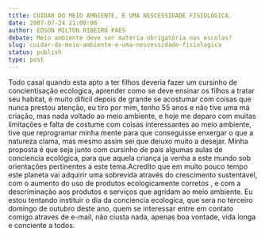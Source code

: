 ```yaml
---
title: CUIDAR DO MEIO AMBIENTE, É UMA NESCESSIDADE FISIOLÓGICA.
date: 2007-07-24 21:00:00
author: EDSON MILTON RIBEIRO PAES
debate: Meio ambiente deve ser matéria obrigatória nas escolas?
slug: cuidar-do-meio-ambiente-e-uma-nescessidade-fisiologica
status: publish 
type: post
---
```


Todo casal quando esta apto a ter filhos deveria fazer um cursinho de concientisação ecologica, aprender como se deve ensinar os filhos a tratar seu habitat, é muito dificil depois de grande se acostumar com coisas que nunca prestou atenção, eu tiro por mim, tenho 55 anos e não tive uma má criação, mas nada voltado ao meio ambiente, e hoje me deparo com muitas limitações e falta de costume com coisas interessantes ao meio ambiente, tive que reprogramar minha mente para que conseguisse enxergar o que a natureza clama, mas mesmo assim sei que deiuxo muito a desejar. Minha proposta é que seja junto com cursinho de pais algumas aulas de conciencia ecológica, para que aquela criança ja venha a este mundo sob orientações pertinentes a este tema.Acredito que em muito pouco tempo este planeta vai adquirir uma sobrevida através do crescimento sustentavel, com o aumento do uso de produtos ecologicamente corretos , e com a descriminação aos produtos e serviços que agridam ao meio ambiente. Eu estou tentando instituir o dia da conciencia ecologica, que sera no terceiro domingo de outubro deste ano, quem se interessar entre em contato comigo atraves de e-mail, não ciusta nada, apenas boa vontade, vida longa e conciente a todos.
